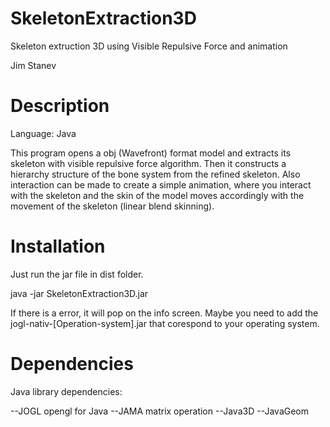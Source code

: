 SkeletonExtraction3D
====================

Skeleton extruction 3D using Visible Repulsive Force and animation

Jim Stanev

Description
===========

Language: Java

This program opens a obj (Wavefront) format model and extracts its skeleton with visible repulsive force algorithm.
Then it constructs a hierarchy structure of the bone system from the refined skeleton. Also interaction can be made
to create a simple animation, where you interact with the skeleton and the skin of the model moves accordingly with
the movement of the skeleton (linear blend skinning).

Installation
============

Just run the jar file in dist folder.

  java -jar SkeletonExtraction3D.jar
  
If there is a error, it will pop on the info screen. Maybe you need to add the jogl-nativ-[Operation-system].jar 
that corespond to your operating system.

Dependencies
============

Java library dependencies:

--JOGL opengl for Java
--JAMA matrix operation
--Java3D
--JavaGeom
